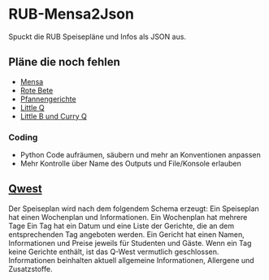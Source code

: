 # RUB-Mensa2Json
Spuckt die RUB Speisepläne und Infos als JSON aus.

## Pläne die noch fehlen
- [Mensa](https://www.akafoe.de/gastronomie/speiseplaene-der-mensen/ruhr-universitaet-bochum)
- [Rote Bete](https://www.akafoe.de/gastronomie/speiseplaene-der-mensen/rote-bete)
- [Pfannengerichte](https://www.akafoe.de/pfannengerichte)
- [Little Q](https://little-q.de/)
- [Little B und Curry Q](https://www.akafoe.de/foodtrucks)
### Coding
- Python Code aufräumen, säubern und mehr an Konventionen anpassen
- Mehr Kontrolle über Name des Outputs und File/Konsole erlauben

## [Qwest](https://q-we.st/speiseplan/)
Der Speiseplan wird nach dem folgendem Schema erzeugt:
Ein Speiseplan hat einen Wochenplan und Informationen.
Ein Wochenplan hat mehrere Tage
Ein Tag hat ein Datum und eine Liste der Gerichte, die an dem entsprechenden Tag angeboten werden.
Ein Gericht hat einen Namen, Informationen und Preise jeweils für Studenten und Gäste.
Wenn ein Tag keine Gerichte enthält, ist das Q-West vermutlich geschlossen.
Informationen beinhalten aktuell allgemeine Informationen, Allergene und Zusatzstoffe.